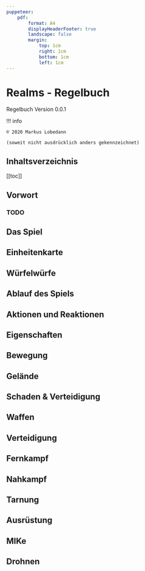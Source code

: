 ```yaml
---
puppeteer:
    pdf:
        format: A4
        displayHeaderFooter: true
        landscape: false
        margin:
            top: 1cm
            right: 1cm
            bottom: 1cm
            left: 1cm
---
```


# Realms - Regelbuch

Regelbuch Version 0.0.1

!!! info

    © 2020 Markus Lobedann
    
    (soweit nicht ausdrücklich anders gekennzeichnet)

## Inhaltsverzeichnis

[[toc]]

## Vorwort

### TODO

## Das Spiel

## Einheitenkarte

## Würfelwürfe

## Ablauf des Spiels

## Aktionen und Reaktionen

## Eigenschaften

## Bewegung

## Gelände

## Schaden & Verteidigung

## Waffen

## Verteidigung

## Fernkampf

## Nahkampf

## Tarnung

## Ausrüstung

## MIKe

## Drohnen

